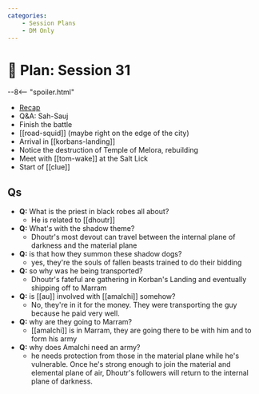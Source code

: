 ```yaml
---
categories:
    - Session Plans
    - DM Only
---
```


# 🔐 Plan: Session 31

--8<-- "spoiler.html"

- [Recap](../sessions/session-30.md)
- Q&A: Sah-Sauj
- Finish the battle
- [[road-squid]] (maybe right on the edge of the city)
- Arrival in [[korbans-landing]]
- Notice the destruction of Temple of Melora, rebuilding
- Meet with [[tom-wake]] at the Salt Lick
- Start of [[clue]]

## Qs

- **Q:** What is the priest in black robes all about?
  - He is related to [[dhoutr]]
- **Q:** What's with the shadow theme?
  - Dhoutr's most devout can travel between the internal plane of darkness and the material plane
- **Q:** is that how they summon these shadow dogs?
  - yes, they're the souls of fallen beasts trained to do their bidding
- **Q:** so why was he being transported?
  - Dhoutr's fateful are gathering in Korban's Landing and eventually shipping off to Marram
- **Q:** is [[au]] involved with [[amalchi]] somehow?
  - No, they're in it for the money. They were transporting the guy because he paid very well.
- **Q:** why are they going to Marram?
  - [[amalchi]] is in Marram, they are going there to be with him and to form his army
- **Q:** why does Amalchi need an army?
  - he needs protection from those in the material plane while he's vulnerable. Once he's strong enough to join the material and elemental plane of air, Dhoutr's followers will return to the internal plane of darkness.
